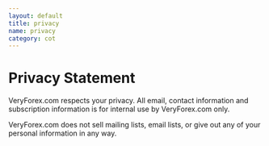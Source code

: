 ```yaml
---
layout: default
title: privacy
name: privacy
category: cot
---
```


Privacy Statement
========================

VeryForex.com respects your privacy. All email, contact information and subscription information is for internal use by VeryForex.com only. 

VeryForex.com does not sell mailing lists, email lists, or give out any of your personal information in any way. 

